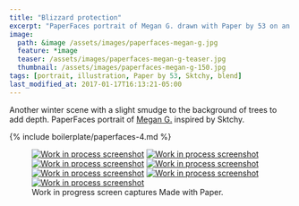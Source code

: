 ```yaml
---
title: "Blizzard protection"
excerpt: "PaperFaces portrait of Megan G. drawn with Paper by 53 on an iPad."
image: 
  path: &image /assets/images/paperfaces-megan-g.jpg 
  feature: *image
  teaser: /assets/images/paperfaces-megan-g-teaser.jpg
  thumbnail: /assets/images/paperfaces-megan-g-150.jpg
tags: [portrait, illustration, Paper by 53, Sktchy, blend]
last_modified_at: 2017-01-17T16:13:21-05:00
---
```


Another winter scene with a slight smudge to the background of trees to add depth. PaperFaces portrait of [Megan G.](http://sktchy.com/ZRLqgC) inspired by Sktchy.

{% include boilerplate/paperfaces-4.md %}

<figure class="third">
  <a href="/assets/images/paperfaces-megan-g-process-1-lg.jpg"><img src="/assets/images/paperfaces-megan-g-process-1-600.jpg" alt="Work in process screenshot"></a>
  <a href="/assets/images/paperfaces-megan-g-process-2-lg.jpg"><img src="/assets/images/paperfaces-megan-g-process-2-600.jpg" alt="Work in process screenshot"></a>
  <a href="/assets/images/paperfaces-megan-g-process-3-lg.jpg"><img src="/assets/images/paperfaces-megan-g-process-3-600.jpg" alt="Work in process screenshot"></a>
  <a href="/assets/images/paperfaces-megan-g-process-4-lg.jpg"><img src="/assets/images/paperfaces-megan-g-process-4-600.jpg" alt="Work in process screenshot"></a>
  <a href="/assets/images/paperfaces-megan-g-process-5-lg.jpg"><img src="/assets/images/paperfaces-megan-g-process-5-600.jpg" alt="Work in process screenshot"></a>
  <a href="/assets/images/paperfaces-megan-g-process-6-lg.jpg"><img src="/assets/images/paperfaces-megan-g-process-6-600.jpg" alt="Work in process screenshot"></a>
  <a href="/assets/images/paperfaces-megan-g-process-7-lg.jpg"><img src="/assets/images/paperfaces-megan-g-process-7-600.jpg" alt="Work in process screenshot"></a>
  <figcaption>Work in progress screen captures Made with Paper.</figcaption>
</figure>
